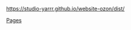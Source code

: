 https://studio-yarrr.github.io/website-ozon/dist/

[Pages](https://studio-yarrr.github.io/ozon/dist/)


